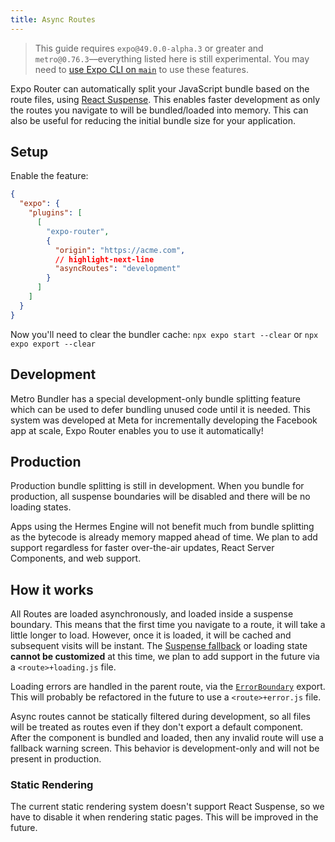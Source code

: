 ```yaml
---
title: Async Routes
---
```


> This guide requires `expo@49.0.0-alpha.3` or greater and `metro@0.76.3`––everything listed here is still experimental. You may need to [use Expo CLI on `main`](https://github.com/expo/expo/tree/main/packages/%40expo/cli#contributing) to use these features.

Expo Router can automatically split your JavaScript bundle based on the route files, using [React Suspense](https://react.dev/reference/react/Suspense). This enables faster development as only the routes you navigate to will be bundled/loaded into memory. This can also be useful for reducing the initial bundle size for your application.

## Setup

Enable the feature:

```json title=app.json
{
  "expo": {
    "plugins": [
      [
        "expo-router",
        {
          "origin": "https://acme.com",
          // highlight-next-line
          "asyncRoutes": "development"
        }
      ]
    ]
  }
}
```

Now you'll need to clear the bundler cache: `npx expo start --clear` or `npx expo export --clear`

## Development

Metro Bundler has a special development-only bundle splitting feature which can be used to defer bundling unused code until it is needed. This system was developed at Meta for incrementally developing the Facebook app at scale, Expo Router enables you to use it automatically!

## Production

Production bundle splitting is still in development. When you bundle for production, all suspense boundaries will be disabled and there will be no loading states.

Apps using the Hermes Engine will not benefit much from bundle splitting as the bytecode is already memory mapped ahead of time. We plan to add support regardless for faster over-the-air updates, React Server Components, and web support.

## How it works

<!-- TODO: Loading states -->

All Routes are loaded asynchronously, and loaded inside a suspense boundary. This means that the first time you navigate to a route, it will take a little longer to load. However, once it is loaded, it will be cached and subsequent visits will be instant. The [Suspense fallback](https://react.dev/reference/react/Suspense#displaying-a-fallback-while-content-is-loading) or loading state **cannot be customized** at this time, we plan to add support in the future via a `<route>+loading.js` file.

<!-- TODO: Errors -->

Loading errors are handled in the parent route, via the [`ErrorBoundary`](/docs/features/errors) export. This will probably be refactored in the future to use a `<route>+error.js` file.

Async routes cannot be statically filtered during development, so all files will be treated as routes even if they don't export a default component. After the component is bundled and loaded, then any invalid route will use a fallback warning screen. This behavior is development-only and will not be present in production.

### Static Rendering

The current static rendering system doesn't support React Suspense, so we have to disable it when rendering static pages. This will be improved in the future.
